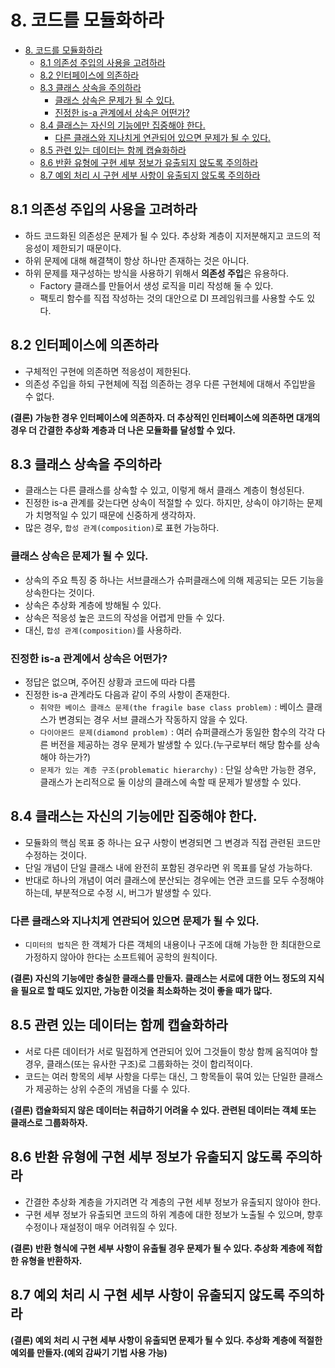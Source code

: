 # 8. 코드를 모듈화하라

<!-- TOC -->

* [8. 코드를 모듈화하라](#8-코드를-모듈화하라)
    * [8.1 의존성 주입의 사용을 고려하라](#81-의존성-주입의-사용을-고려하라)
    * [8.2 인터페이스에 의존하라](#82-인터페이스에-의존하라)
    * [8.3 클래스 상속을 주의하라](#83-클래스-상속을-주의하라)
        * [클래스 상속은 문제가 될 수 있다.](#클래스-상속은-문제가-될-수-있다)
        * [진정한 is-a 관계에서 상속은 어떤가?](#진정한-is-a-관계에서-상속은-어떤가)
    * [8.4 클래스는 자신의 기능에만 집중해야 한다.](#84-클래스는-자신의-기능에만-집중해야-한다)
        * [다른 클래스와 지나치게 연관되어 있으면 문제가 될 수 있다.](#다른-클래스와-지나치게-연관되어-있으면-문제가-될-수-있다)
    * [8.5 관련 있는 데이터는 함께 캡슐화하라](#85-관련-있는-데이터는-함께-캡슐화하라)
    * [8.6 반환 유형에 구현 세부 정보가 유출되지 않도록 주의하라](#86-반환-유형에-구현-세부-정보가-유출되지-않도록-주의하라)
    * [8.7 예외 처리 시 구현 세부 사항이 유출되지 않도록 주의하라](#87-예외-처리-시-구현-세부-사항이-유출되지-않도록-주의하라)

<!-- TOC -->

## 8.1 의존성 주입의 사용을 고려하라

- 하드 코드화된 의존성은 문제가 될 수 있다. 추상화 계층이 지저분해지고 코드의 적응성이 제한되기 때문이다.
- 하위 문제에 대해 해결책이 항상 하나만 존재하는 것은 아니다.
- 하위 문제를 재구성하는 방식을 사용하기 위해서 **의존성 주입**은 유용하다.
    - Factory 클래스를 만들어서 생성 로직을 미리 작성해 둘 수 있다.
    - 팩토리 함수를 직접 작성하는 것의 대안으로 DI 프레임워크를 사용할 수도 있다.

## 8.2 인터페이스에 의존하라

- 구체적인 구현에 의존하면 적응성이 제한된다.
- 의존성 주입을 하되 구현체에 직접 의존하는 경우 다른 구현체에 대해서 주입받을 수 없다.

**(결론) 가능한 경우 인터페이스에 의존하자. 더 추상적인 인터페이스에 의존하면 대개의 경우 더 간결한 추상화 계층과 더 나은 모듈화를 달성할 수 있다.**

## 8.3 클래스 상속을 주의하라

- 클래스는 다른 클래스를 상속할 수 있고, 이렇게 해서 클래스 계층이 형성된다.
- 진정한 is-a 관계를 갖는다면 상속이 적절할 수 있다. 하지만, 상속이 야기하는 문제가 치명적일 수 있기 때문에 신중하게 생각하자.
- 많은 경우, `합성 관계(composition)`로 표현 가능하다.

### 클래스 상속은 문제가 될 수 있다.

- 상속의 주요 특징 중 하나는 서브클래스가 슈퍼클래스에 의해 제공되는 모든 기능을 상속한다는 것이다.
- 상속은 추상화 계층에 방해될 수 있다.
- 상속은 적응성 높은 코드의 작성을 어렵게 만들 수 있다.
- 대신, `합성 관계(composition)`를 사용하라.

### 진정한 is-a 관계에서 상속은 어떤가?

- 정답은 없으며, 주어진 상황과 코드에 따라 다름
- 진정한 is-a 관계라도 다음과 같이 주의 사항이 존재한다.
    - `취약한 베이스 클래스 문제(the fragile base class problem)` : 베이스 클래스가 변경되는 경우 서브 클래스가 작동하지 않을 수 있다.
    - `다이아몬드 문제(diamond problem)` : 여러 슈퍼클래스가 동일한 함수의 각각 다른 버전을 제공하는 경우 문제가 발생할 수 있다.(누구로부터 해당 함수를 상속해야 하는가?)
    - `문제가 있는 계층 구조(problematic hierarchy)` : 단일 상속만 가능한 경우, 클래스가 논리적으로 둘 이상의 클래스에 속할 때 문제가 발생할 수 있다.

## 8.4 클래스는 자신의 기능에만 집중해야 한다.

- 모듈화의 핵심 목표 중 하나는 요구 사항이 변경되면 그 변경과 직접 관련된 코드만 수정하는 것이다.
- 단일 개념이 단일 클래스 내에 완전히 포함된 경우라면 위 목표를 달성 가능하다.
- 반대로 하나의 개념이 여러 클래스에 분산되는 경우에는 연관 코드를 모두 수정해야 하는데, 부분적으로 수정 시, 버그가 발생할 수 있다.

### 다른 클래스와 지나치게 연관되어 있으면 문제가 될 수 있다.

- `디미터의 법칙`은 한 객체가 다른 객체의 내용이나 구조에 대해 가능한 한 최대한으로 가정하지 않아야 한다는 소프트웨어 공학의 원칙이다.

**(결론) 자신의 기능에만 충실한 클래스를 만들자. 클래스는 서로에 대한 어느 정도의 지식을 필요로 할 때도 있지만, 가능한 이것을 최소화하는 것이 좋을 때가 많다.**

## 8.5 관련 있는 데이터는 함께 캡슐화하라

- 서로 다른 데이터가 서로 밀접하게 연관되어 있어 그것들이 항상 함께 움직여야 할 경우, 클래스(또는 유사한 구조)로 그룹화하는 것이 합리적이다.
- 코드는 여러 항목의 세부 사항을 다루는 대신, 그 항목들이 묶여 있는 단일한 클래스가 제공하는 상위 수준의 개념을 다룰 수 있다.

**(결론) 캡슐화되지 않은 데이터는 취급하기 어려울 수 있다. 관련된 데이터는 객체 또는 클래스로 그룹화하자.**

## 8.6 반환 유형에 구현 세부 정보가 유출되지 않도록 주의하라

- 간결한 추상화 계층을 가지려면 각 계층의 구현 세부 정보가 유출되지 않아야 한다.
- 구현 세부 정보가 유출되면 코드의 하위 계층에 대한 정보가 노출될 수 있으며, 향후 수정이나 재설정이 매우 어려워질 수 있다.

**(결론) 반환 형식에 구현 세부 사항이 유출될 경우 문제가 될 수 있다. 추상화 계층에 적합한 유형을 반환하자.**

## 8.7 예외 처리 시 구현 세부 사항이 유출되지 않도록 주의하라

**(결론) 예외 처리 시 구현 세부 사항이 유출되면 문제가 될 수 있다. 추상화 계층에 적절한 예외를 만들자.(예외 감싸기 기법 사용 가능)**
